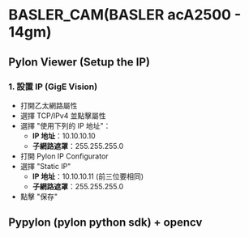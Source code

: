 # BASLER_CAM(BASLER acA2500 - 14gm)

## Pylon Viewer (Setup the IP)

### 1. 設置 IP (GigE Vision)

- 打開乙太網路屬性
- 選擇 TCP/IPv4 並點擊屬性
- 選擇 "使用下列的 IP 地址"：
  - **IP 地址**：10.10.10.10
  - **子網路遮罩**：255.255.255.0
- 打開 Pylon IP Configurator
- 選擇 "Static IP"
  - **IP 地址**：10.10.10.11 (前三位要相同)
  - **子網路遮罩**：255.255.255.0
- 點擊 "保存"

## Pypylon (pylon python sdk) + opencv
